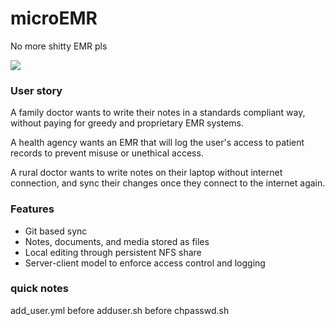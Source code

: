 # microEMR
No more shitty EMR pls

<img src="https://imgs.xkcd.com/comics/standards.png">

### User story
A family doctor wants to write their notes in a standards compliant way, without paying for greedy and proprietary EMR systems.

A health agency wants an EMR that will log the user's access to patient records to prevent misuse or unethical access.

A rural doctor wants to write notes on their laptop without internet connection, and sync their changes once they connect to the internet again.

### Features
- Git based sync
- Notes, documents, and media stored as files
- Local editing through persistent NFS share
- Server-client model to enforce access control and logging

### quick notes
add_user.yml before adduser.sh before chpasswd.sh
